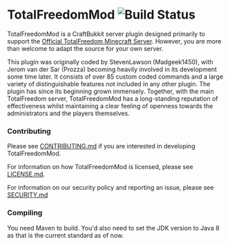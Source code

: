 # TotalFreedomMod ![Build Status](https://github.com/StevenNL2000Freedom/TotalFreedomMod/actions/workflows/gradle.yml/badge.svg)

TotalFreedomMod is a CraftBukkit server plugin designed primarily to support the [Official TotalFreedom Minecraft Server](https://totalfreedom.me/). However, you are more than welcome to adapt the source for your own server.

This plugin was originally coded by StevenLawson (Madgeek1450), with Jerom van der Sar (Prozza) becoming heavily involved in its development some time later. It consists of over 85 custom coded commands and a large variety of distinguishable features not included in any other plugin. The plugin has since its beginning grown immensely. Together, with the main TotalFreedom server, TotalFreedomMod has a long-standing reputation of effectiveness whilst maintaining a clear feeling of openness towards the administrators and the players themselves.

### Contributing

Please see [CONTRIBUTING.md](CONTRIBUTING.md) if you are interested in developing TotalFreedomMod.

For information on how TotalFreedomMod is licensed, please see [LICENSE.md](LICENSE.md).

For information on our security policy and reporting an issue, please see [SECURITY.md](SECURITY.md)

### Compiling

You need Maven to build. You'd also need to set the JDK version to Java 8 as that is the current standard as of now.
